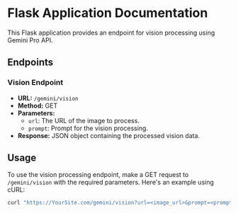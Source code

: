 # Flask Application Documentation

This Flask application provides an endpoint for vision processing using Gemini Pro API.

## Endpoints

### Vision Endpoint

- **URL:** `/gemini/vision`
- **Method:** GET
- **Parameters:**
  - `url`: The URL of the image to process.
  - `prompt`: Prompt for the vision processing.
- **Response:** JSON object containing the processed vision data.

## Usage

To use the vision processing endpoint, make a GET request to `/gemini/vision` with the required parameters. Here's an example using cURL:

```bash
curl "https://YourSite.com/gemini/vision?url=<image_url>&prompt=<prompt>"
